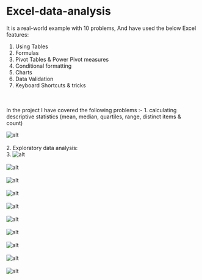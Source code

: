 # Excel-data-analysis
It is a real-world example with 10 problems, And have used the below Excel features:
1) Using Tables
2) Formulas
3) Pivot Tables & Power Pivot measures
4) Conditional formatting
5) Charts
6) Data Validation
7) Keyboard Shortcuts & tricks
<br />
<br />
In the project I have covered the following problems :- 
1. calculating descriptive statistics (mean, median, quartiles, range, distinct items & count)

![alt](snapshots/1.png)
<br />
<br />
2. Exploratory data analysis:
<br />
3.
![alt](snapshots/2.png)
<br />
<br />
![alt](snapshots/3.png)
<br />
<br />
![alt](snapshots/4.png)
<br />
<br />
![alt](snapshots/5.png)
<br />
<br />
![alt](snapshots/6.png)
<br />
<br />
![alt](snapshots/7.png)
<br />
<br />
![alt](snapshots/8.png)
<br />
<br />
![alt](snapshots/9.png)
<br />
<br />
![alt](snapshots/10.png)
<br />
<br />
![alt](snapshots/11.png)
